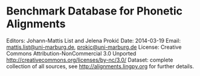 Benchmark Database for Phonetic Alignments
==========================================

Editors: Johann-Mattis List and Jelena Prokić
Date: 2014-03-19
Email: mattis.list@uni-marburg.de, prokic@uni-marburg.de
License: Creative Commons Attribution-NonCommercial 3.0 Unported <http://creativecommons.org/licenses/by-nc/3.0/>
Dataset: complete collection of all sources, see <http://alignments.lingpy.org> for further details.
